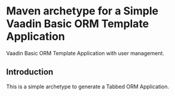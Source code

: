 Maven archetype for a Simple Vaadin Basic ORM Template Application
==================================================================

Vaadin Basic ORM Template Application with user management.

## Introduction

This is a simple archetype to generate a Tabbed ORM Application.


